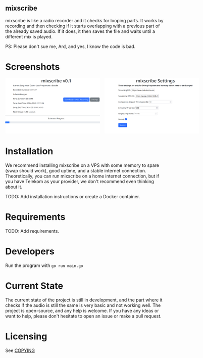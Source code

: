 ## mixscribe

mixscribe is like a radio recorder and it checks for looping parts. It works by recording and then checking if it starts overlapping with a previous part of the already saved audio. If it does, it then saves the file and waits until a different mix is played.

PS: Please don't sue me, Ard, and yes, I know the code is bad.

# Screenshots

<div style="display: flex; justify-content: space-around; gap: 1em">
  <img src="imgs/status.png" alt="Status Page" width="300"/>
  <img src="imgs/settings.png" alt="Settings Page" width="300"/>
</div>

# Installation

We recommend installing mixscribe on a VPS with some memory to spare (swap should work), good uptime, and a stable internet connection. Theoretically, you can run mixscribe on a home internet connection, but if you have Telekom as your provider, we don't recommend even thinking about it.

TODO: Add installation instructions or create a Docker container.

# Requirements

TODO: Add requirements.

# Developers

Run the program with `go run main.go`

# Current State

The current state of the project is still in development, and the part where it checks if the audio is still the same is very basic and not working well. The project is open-source, and any help is welcome. If you have any ideas or want to help, please don't hesitate to open an issue or make a pull request.

# Licensing

See [COPYING](COPYING)
